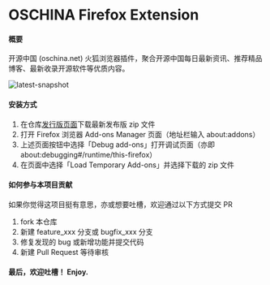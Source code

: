 # OSCHINA Firefox Extension

#### 概要
开源中国 (oschina.net) 火狐浏览器插件，聚合开源中国每日最新资讯、推荐精品博客、最新收录开源软件等优质内容。

![latest-snapshot](https://oscimg.oschina.net/oscnet/up-1add16323d59cc54b31fdd41e41d5fe2326.JPEG)

#### 安装方式
1. 在仓库[发行版页面](https://gitee.com/barat/osc-firefox-extension/releases)下载最新发布版 zip 文件
2. 打开 Firefox 浏览器 Add-ons Manager 页面（地址栏输入 about:addons）
3. 上述页面按钮中选择「Debug add-ons」打开调试页面（亦即 about:debugging#/runtime/this-firefox）
4. 在页面中选择「Load Temporary Add-ons」并选择下载的 zip 文件

#### 如何参与本项目贡献
如果你觉得这项目挺有意思，亦或想要吐槽，欢迎通过以下方式提交 PR

1.  fork 本仓库
2.  新建 feature_xxx 分支或 bugfix_xxx 分支
3.  修复发现的 bug 或新增功能并提交代码
4.  新建 Pull Request 等待审核

#### 最后，欢迎吐槽！ Enjoy. 
